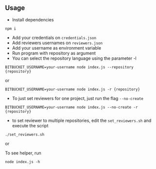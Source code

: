## Usage

* Install dependencies
```
npm i
```

* Add your credentials on `credentials.json`
* Add reviewers usernames on `reviewers.json`
* Add your username as environment variable
* Run program with repository as argument
* You can select the repository language using the parameter -l

```
BITBUCKET_USERNAME=your-username node index.js --repository {repository}
```
or
```
BITBUCKET_USERNAME=your-username node index.js -r {repository}
```

* To just set reviewers for one project, just run the flag `--no-create`
```
BITBUCKET_USERNAME=your-username node index.js --no-create -r {repository}
```

* to set reviewer to multiple repositories, edit the `set_reviewers.sh` and execute the script
```
./set_reviewers.sh
```

or

To see helper, run
```
node index.js -h
```
